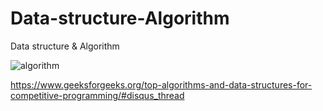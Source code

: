 # Data-structure-Algorithm
Data structure &amp; Algorithm

![algorithm](https://user-images.githubusercontent.com/37225357/75087079-33110500-5566-11ea-8f7a-236e082332ba.jpg)

https://www.geeksforgeeks.org/top-algorithms-and-data-structures-for-competitive-programming/#disqus_thread
